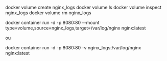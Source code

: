 docker volume create nginx_logs docker volume ls docker volume inspect nginx_logs docker volume rm nginx_logs

docker container run -d -p 8080:80 --mount type=volume,source=nginx_logs,target=/var/log/nginx nginx:latest

ou

docker container run -d -p 8080:80 -v nginx_logs:/var/log/nginx nginx:latest